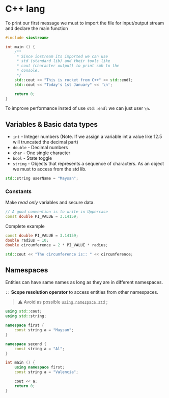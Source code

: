 # C++ lang

To print our first message we must to import the file for input/output stream and declare the main function

```cpp
#include <iostream>

int main () {
	/**
	 * Since iostream its imported we can use
	 * std (standard lib) and their tools like
	 * cout (character output) to print smh to the
	 * console.
	 */
	std::cout << "This is rocket from C++" << std::endl;
	std::cout << "Today's 1st January" << '\n';

	return 0;
}
```

To improve performance insted of use `std::endl` we can just user `\n`.

## Variables & Basic data types

- `int` - Integer numbers (Note. If we assign a variable int a value like 12.5 will truncated the decimal part)
- `double` - Decimal numbers
- `char` - One single character
- `bool` - State toggle
- `string` - Objects that represents a sequence of characters. As an object we must to access from the std lib.

```cpp
std::string userName = "Maysan";
```

### Constants

Make _read only_ variables and secure data.

```cpp
// A good convention is to write in Uppercase
const double PI_VALUE = 3.14159;
```

Complete example

```cpp
const double PI_VALUE = 3.14159;
double radius = 10;
double circumference = 2 * PI_VALUE * radius;

std::cout << "The circumference is:: " << circumference;
```

## Namespaces

Entities can have same names as long as they are in different namespaces.

`::` **Scope resolution operator** to access entities from other namespaces.

> ⚠️ Avoid as possible ~~`using namespace std`~~ ;

```cpp
using std::cout;
using std::string;

namespace first {
	const string a = "Maysan";
}

namespace second {
	const string a = "Al";
}

int main () {
	using namespace first;
	const string a = "Valencia";

	cout << a;
	return 0;
}
```
